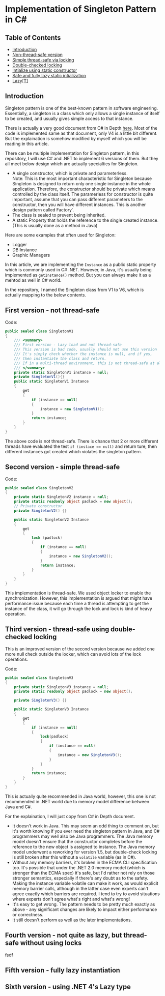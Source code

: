 # Implementation of Singleton Pattern in C#

## Table of Contents
- [Introduction](#Introduction)
- [Non-thread-safe version](#first-version---not-thread-safe)
- [Simple thread-safe via locking](#second-version---simple-thread-safe)
- [Double-checked locking](#third-version---thread-safe-using-double-checked-locking)
- [Intialize using static constructor](#fourth-version---not-quite-as-lazy-but-thread-safe-without-using-locks)
- [Safe and fully lazy static intialization](#fifth-version---fully-lazy-instantiation)
- [Lazy[T]](#sixth-version---using-NET-4-s-Lazy<T>-type)

## Introduction
Singleton pattern is one of the best-known pattern in software engineering. Essentially, a singleton is a class which only allows a single instance of itself to be created, and usually gives simple access to that instance.

There is actually a very good document from C# in Depth [here](https://csharpindepth.com/Articles/Singleton). Most of the code is implemented same as that document, only V4 is a little bit different. But the explaination is somehow modified by myself which you will be reading in this article.

There can be multiple implementation for Singleton pattern, in this repository, I will use C# and .NET to implement 6 versions of them. But they all meet below design which are actually specialties for Singleton.

- A single constructor, which is private and parameterless. </br>
  Note: This is the most important characteristic for Singleton because Singleton is designed to return only one single instance in the whole application. Therefore, the constructor should be private which means controlled by the class itself. The paramerless for constructor is quite important, assume that you can pass different parameters to the constructor, then you will have different instances. This is another design pattern called Factory`.
- The class is sealed to prevent being inherited.
- A static Property that holds the reference to the single created instance. (This is usually done as a method in Java)

Here are some examples that often used for Singleton:

- Logger
- DB Instance
- Graphic Managers

In this article, we are implementing the `Instance` as a public static property which is commonly used in C# .NET. However, in Java, it's usually being implemented as `getInstance()` method. But you can always make it as a mehtod as well in C# world.

In the repository, I named the Singleton class from V1 to V6, which is actually mapping to the below contents.

## First version - not thread-safe

Code:

```csharp
public sealed class SingletonV1
{
    /// <summary>
    /// First version - Lazy load and not thread-safe
    /// This version is bad code, usually should not use this version
    /// It's simply check whether the instance is null, and if yes,
    /// then instantiate the class and return.
    /// If in a multi-thread environment, this is not thread-safe at all.
    /// </summary>
    private static SingletonV1 instance = null;
    private SingletonV1(){}
    public static SingletonV1 Instance
    {
        get
        {
            if (instance == null)
            {
                instance = new SingletonV1();
            }
            return instance;
        }
    }
}
```

The above code is not thread-safe. There is chance that 2 or more different threads have evaluated the test `if (instace == null)` and return ture, then different instances got created which violates the singleton pattern.

## Second version - simple thread-safe

Code:

```csharp
public sealed class SingletonV2
{
    private static SingletonV2 instance = null;
    private static readonly object padlock = new object();
    // Private constructor
    private SingletonV2() {}

    public static SingletonV2 Instance
    {
        get
        {
            lock (padlock)
            {
                if (instance == null)
                {
                    instance = new SingletonV2();
                }
                return instance;
            }
        }
    }
}
```

This implementation is thread-safe. We used object locker to enable the synchronization. However, this implementation is argued that might have performance issue because each time a thread is attempting to get the instance of the class, it will go through the lock and lock is kind of heavy operation.

## Third version - thread-safe using double-checked locking

This is an improved version of the second version because we added one more null check outside the locker, which can avoid lots of the lock operations.

Code:

```csharp
public sealed class SingletonV3
{
    private static SingletonV3 instance = null;
    private static readonly object padlock = new object();

    private SingletonV3() {}

    public static SingletonV3 Instance
    {
        get
        {
            if (instance == null)
            {
                lock(padlock)
                {
                    if (instance == null)
                    {
                        instance = new SingletonV3();
                    }
                }
            }
            return instance;
        }
    }
}
```

This is actually quite recommended in Java world, however, this one is not recommended in .NET world due to memory model difference between Java and C#.

For the explaination, I will just copy from C# in Depth document.

- It doesn't work in Java. This may seem an odd thing to comment on, but it's worth knowing if you ever need the singleton pattern in Java, and C# programmers may well also be Java programmers. The Java memory model doesn't ensure that the constructor completes before the reference to the new object is assigned to instance. The Java memory model underwent a reworking for version 1.5, but double-check locking is still broken after this without a `volatile` variable (as in C#).
- Without any memory barriers, it's broken in the ECMA CLI specification too. It's possible that under the .NET 2.0 memory model (which is stronger than the ECMA spec) it's safe, but I'd rather not rely on those stronger semantics, especially if there's any doubt as to the safety. Making the instance variable volatile can make it work, as would explicit memory barrier calls, although in the latter case even experts can't agree exactly which barriers are required. I tend to try to avoid situations where experts don't agree what's right and what's wrong!
- It's easy to get wrong. The pattern needs to be pretty much exactly as above - any significant changes are likely to impact either performance or correctness.
- It still doesn't perform as well as the later implementations.

## Fourth version - not quite as lazy, but thread-safe without using locks

fsdf

## Fifth version - fully lazy instantiation

## Sixth version - using .NET 4's Lazy<T> type